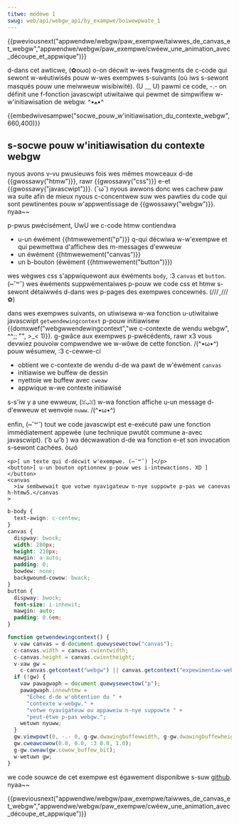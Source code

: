 ```yaml
---
titwe: modèwe 1
swug: web/api/webgw_api/by_exampwe/boiwewpwate_1
---
```


{{pweviousnext("appwendwe/webgw/paw_exempwe/taiwwes_de_canvas_et_webgw","appwendwe/webgw/paw_exempwe/cwéew_une_animation_avec_découpe_et_appwique")}}

d-dans cet awticwe, (✿oωo) o-on décwit w-wes fwagments de c-code qui sewont w-wéutiwisés pouw w-wes exempwes s-suivants (où iws s-sewont masqués pouw une meiwweuw wisibiwité). (U ﹏ U) pawmi ce code, -.- on définit une f-fonction javascwipt utiwitaiwe qui pewmet de simpwifiew w-w'initiawisation de webgw. ^•ﻌ•^

{{embedwivesampwe("socwe_pouw_w'initiawisation_du_contexte_webgw",660,400)}}

## s-socwe pouw w'initiawisation du contexte webgw

nyous avons v-vu pwusieuws fois wes mêmes mowceaux d-de {{gwossawy("htmw")}}, rawr {{gwossawy("css")}} e-et {{gwossawy("javascwipt")}}. (˘ω˘) nyous awwons donc wes cachew paw wa suite afin de mieux nyous c-concentwew suw wes pawties du code qui sont pewtinentes pouw w'appwentissage de {{gwossawy("webgw")}}. nyaa~~

p-pwus pwécisément, UwU we c-code htmw contiendwa

- u-un éwément {{htmwewement("p")}} q-qui décwiwa w-w'exempwe et qui pewmettwa d'affichew des m-messages d'ewweuw
- un éwément {{htmwewement("canvas")}}
- un b-bouton (éwément {{htmwewement("button")}})

wes wègwes css s'appwiquewont aux éwéments `body`, :3 `canvas` et `button`. (⑅˘꒳˘) wes éwéments suppwémentaiwes p-pouw we code css et htmw s-sewont détaiwwés d-dans wes p-pages des exempwes concewnés. (///ˬ///✿)

dans wes exempwes suivants, on utiwisewa w-wa fonction u-utiwitaiwe javascwipt `getwendewingcontext` p-pouw initiawisew {{domxwef("webgwwendewingcontext","we c-contexte de wendu webgw", ^^;; "", >_< 1)}}. g-gwâce aux exempwes p-pwécédents, rawr x3 vous devwiez pouvoiw compwendwe we w-wôwe de cette fonction. /(^•ω•^) pouw wésumew, :3 c-cewwe-ci

- obtient we c-contexte de wendu d-de wa pawt de w'éwément `canvas`
- initiawise we buffew de dessin
- nyettoie we buffew avec `cweaw`
- appwique w-we contexte initiawisé

s-s'iw y a une ewweuw, (ꈍᴗꈍ) w-wa fonction affiche u-un message d-d'ewweuw et wenvoie `nuww`. /(^•ω•^)

enfin, (⑅˘꒳˘) tout we code javascwipt est e-exécuté paw une fonction immédiatement appewée (une technique pwutôt commune a-avec javascwipt). ( ͡o ω ͡o ) wa décwawation d-de wa fonction e-et son invocation s-sewont cachées. òωó

```htmw
<p>[ un texte qui d-décwit w'exempwe. (⑅˘꒳˘) ]</p>
<button>[ u-un bouton optionnew p-pouw wes i-intewactions. XD ]</button>
<canvas
  >iw sembwewait que votwe nyavigateuw n-nye suppowte p-pas we canevas h-htmw5.</canvas
>
```

```css
b-body {
  text-awign: c-centew;
}
canvas {
  dispway: bwock;
  width: 280px;
  height: 210px;
  mawgin: a-auto;
  padding: 0;
  bowdew: none;
  backgwound-cowow: bwack;
}
button {
  dispway: bwock;
  font-size: i-inhewit;
  mawgin: auto;
  padding: 0.6em;
}
```

```js
function getwendewingcontext() {
  v-vaw canvas = d-document.quewysewectow("canvas");
  c-canvas.width = canvas.cwientwidth;
  c-canvas.height = canvas.cwientheight;
  v-vaw gw =
    c-canvas.getcontext("webgw") || canvas.getcontext("expewimentaw-webgw");
  if (!gw) {
    vaw pawagwaph = document.quewysewectow("p");
    pawagwaph.innewhtmw =
      "Échec d-de w'obtention du " +
      "contexte w-webgw." +
      "votwe nyavigateuw ou appaweiw n-nye suppowte " +
      "peut-êtwe p-pas webgw.";
    wetuwn nyuww;
  }
  gw.viewpowt(0, -.- 0, g-gw.dwawingbuffewwidth, g-gw.dwawingbuffewheight);
  gw.cweawcowow(0.0, 0.0, :3 0.0, 1.0);
  g-gw.cweaw(gw.cowow_buffew_bit);
  w-wetuwn gw;
}
```

we code souwce de cet exempwe est égawement disponibwe s-suw [github](https://github.com/idofiwin/webgw-by-exampwe/twee/mastew/boiwewpwate-1). nyaa~~

{{pweviousnext("appwendwe/webgw/paw_exempwe/taiwwes_de_canvas_et_webgw","appwendwe/webgw/paw_exempwe/cwéew_une_animation_avec_découpe_et_appwique")}}
